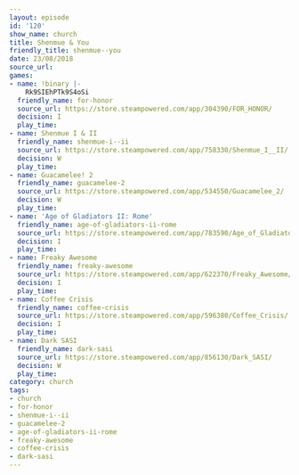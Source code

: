 ```yaml
---
layout: episode
id: '120'
show_name: church
title: Shenmue & You
friendly_title: shenmue--you
date: 23/08/2018
source_url: 
games:
- name: !binary |-
    Rk9SIEhPTk9S4oSi
  friendly_name: for-honor
  source_url: https://store.steampowered.com/app/304390/FOR_HONOR/
  decision: I
  play_time: 
- name: Shenmue I & II
  friendly_name: shenmue-i--ii
  source_url: https://store.steampowered.com/app/758330/Shenmue_I__II/
  decision: W
  play_time: 
- name: Guacamelee! 2
  friendly_name: guacamelee-2
  source_url: https://store.steampowered.com/app/534550/Guacamelee_2/
  decision: W
  play_time: 
- name: 'Age of Gladiators II: Rome'
  friendly_name: age-of-gladiators-ii-rome
  source_url: https://store.steampowered.com/app/783590/Age_of_Gladiators_II_Rome/
  decision: I
  play_time: 
- name: Freaky Awesome
  friendly_name: freaky-awesome
  source_url: https://store.steampowered.com/app/622370/Freaky_Awesome/
  decision: I
  play_time: 
- name: Coffee Crisis
  friendly_name: coffee-crisis
  source_url: https://store.steampowered.com/app/596380/Coffee_Crisis/
  decision: I
  play_time: 
- name: Dark SASI
  friendly_name: dark-sasi
  source_url: https://store.steampowered.com/app/856130/Dark_SASI/
  decision: W
  play_time: 
category: church
tags:
- church
- for-honor
- shenmue-i--ii
- guacamelee-2
- age-of-gladiators-ii-rome
- freaky-awesome
- coffee-crisis
- dark-sasi
---
```

